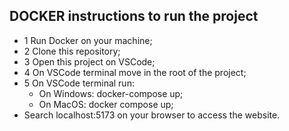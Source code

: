 ## DOCKER instructions to run the project

- 1 Run Docker on your machine;
- 2 Clone this repository;
- 3 Open this project on VSCode;
- 4 On VSCode terminal move in the root of the project;
- 5 On VSCode terminal run: 
    - On Windows: docker-compose up;
    - On MacOS: docker compose up;
- Search localhost:5173 on your browser to access the website.
